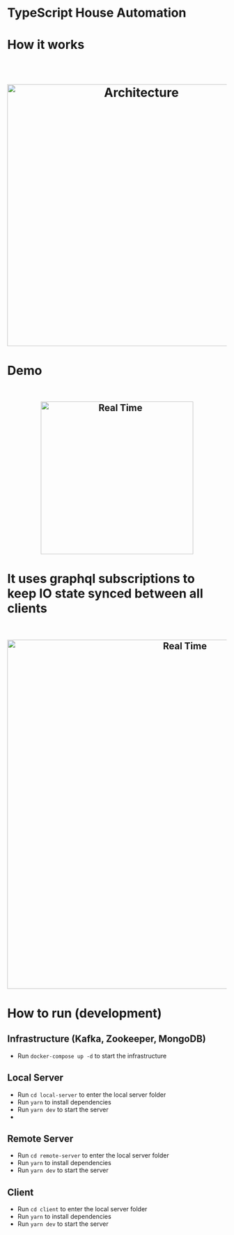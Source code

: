 
# TypeScript House Automation

# How it works
<h1 align="center">
<br>
  <img src="https://i.imgur.com/1B7yst3.jpg" alt="Architecture" width=600">
<br>
</h1>
    
# Demo

<h2 align="center">
<br>
  <img src="https://i.imgur.com/Z3Z073Y.gif" alt="Real Time" width=350">
<br>
</h2>


# It uses graphql subscriptions to keep IO state synced between all clients
<h2 align="center">
<br>
  <img src="https://i.imgur.com/4w0u41i.gif" alt="Real Time" width=800">
<br>
</h2>


# How to run (development)

## Infrastructure (Kafka, Zookeeper, MongoDB)
- Run `docker-compose up -d` to start the infrastructure

## Local Server
- Run `cd local-server` to enter the local server folder
- Run `yarn` to install dependencies
- Run `yarn dev` to start the server
- 
## Remote Server
- Run `cd remote-server` to enter the local server folder
- Run `yarn` to install dependencies
- Run `yarn dev` to start the server

## Client
- Run `cd client` to enter the local server folder
- Run `yarn` to install dependencies
- Run `yarn dev` to start the server

